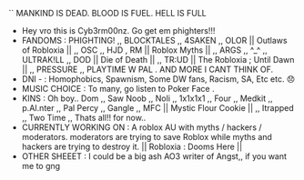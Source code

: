 
`` MANKIND IS DEAD. BLOOD IS FUEL. HELL IS FULL ` `
- Hey vro this is Cyb3rm00nz. Go get em phighters!!!
- FANDOMS : PHIGHTING! ,, BLOCKTALES ,, 4SAKEN ,, OLOR || Outlaws of Robloxia || ,, OSC ,, HJD , RM || Roblox Myths || ,, ARGS ,, ^_^ ,, ULTRAK!LL ,, DOD || Die of Death || ,, TR:UD || The Robloxia ; Until Dawn || ,, PRESSURE ,, PLAYTIME W PAL . AND MORE I CANT THINK OF.
- DNI - : Homophobics, Spawnism, Some DW fans, Racism, SA, Etc etc. 😞
- MUSIC CHOICE : To many, go listen to Poker Face .
- KINS : Oh boy.. Dom ,, Saw Noob ,, Noli ,, 1x1x1x1 ,, Four ,, Medkit ,, p.AI.nter ,, Pal Percy ,, Gangle ,, MFC || Mystic Flour Cookie || ,, Itrapped ,, Two Time ,, Thats all!! for now..
- CURRENTLY WORKING ON : A roblox AU with myths / hackers / moderators. moderators are trying to save Roblox while myths and hackers are trying to destroy it. || Robloxia : Dooms Here ||
- OTHER SHEEET : I could be a big ash AO3 writer of Angst,, if you want me to gng 
